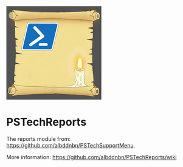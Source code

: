 <img src="PSTechReports.png" alt="Concept drawing of PSTechReports icon"/>

# PSTechReports

The reports module from: https://github.com/albddnbn/PSTechSupportMenu.

More information: https://github.com/albddnbn/PSTechReports/wiki